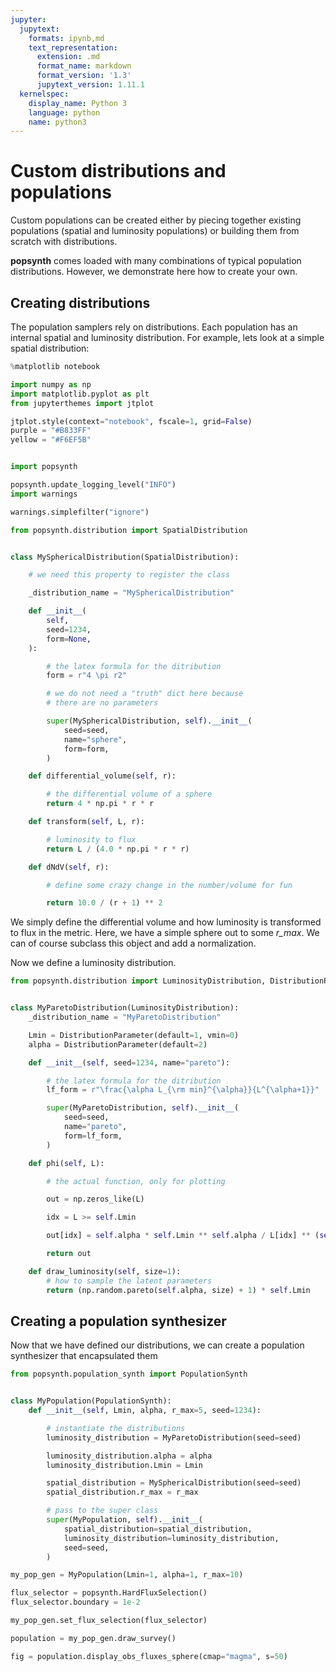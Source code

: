 ```yaml
---
jupyter:
  jupytext:
    formats: ipynb,md
    text_representation:
      extension: .md
      format_name: markdown
      format_version: '1.3'
      jupytext_version: 1.11.1
  kernelspec:
    display_name: Python 3
    language: python
    name: python3
---
```


# Custom distributions and populations

Custom populations can be created either by piecing together existing populations (spatial and luminosity populations) or building them from scratch with distributions.

**popsynth** comes loaded with many combinations of typical population distributions. However, we demonstrate here how to create your own.


## Creating distributions

The population samplers rely on distributions. Each population has an internal spatial and luminosity distribution. For example, lets look at a simple spatial distribution:


```python
%matplotlib notebook

import numpy as np
import matplotlib.pyplot as plt
from jupyterthemes import jtplot

jtplot.style(context="notebook", fscale=1, grid=False)
purple = "#B833FF"
yellow = "#F6EF5B"


import popsynth

popsynth.update_logging_level("INFO")
import warnings

warnings.simplefilter("ignore")
```

```python
from popsynth.distribution import SpatialDistribution


class MySphericalDistribution(SpatialDistribution):

    # we need this property to register the class

    _distribution_name = "MySphericalDistribution"

    def __init__(
        self,
        seed=1234,
        form=None,
    ):

        # the latex formula for the ditribution
        form = r"4 \pi r2"

        # we do not need a "truth" dict here because
        # there are no parameters

        super(MySphericalDistribution, self).__init__(
            seed=seed,
            name="sphere",
            form=form,
        )

    def differential_volume(self, r):

        # the differential volume of a sphere
        return 4 * np.pi * r * r

    def transform(self, L, r):

        # luminosity to flux
        return L / (4.0 * np.pi * r * r)

    def dNdV(self, r):

        # define some crazy change in the number/volume for fun

        return 10.0 / (r + 1) ** 2
```

<!-- #region -->
We simply define the differential volume and how luminosity is transformed to flux in the metric. Here, we have a simple sphere out to some *r_max*. We can of course subclass this object and add a normalization.


Now we define a luminosity distribution.
<!-- #endregion -->

```python
from popsynth.distribution import LuminosityDistribution, DistributionParameter


class MyParetoDistribution(LuminosityDistribution):
    _distribution_name = "MyParetoDistribution"

    Lmin = DistributionParameter(default=1, vmin=0)
    alpha = DistributionParameter(default=2)

    def __init__(self, seed=1234, name="pareto"):

        # the latex formula for the ditribution
        lf_form = r"\frac{\alpha L_{\rm min}^{\alpha}}{L^{\alpha+1}}"

        super(MyParetoDistribution, self).__init__(
            seed=seed,
            name="pareto",
            form=lf_form,
        )

    def phi(self, L):

        # the actual function, only for plotting

        out = np.zeros_like(L)

        idx = L >= self.Lmin

        out[idx] = self.alpha * self.Lmin ** self.alpha / L[idx] ** (self.alpha + 1)

        return out

    def draw_luminosity(self, size=1):
        # how to sample the latent parameters
        return (np.random.pareto(self.alpha, size) + 1) * self.Lmin
```

## Creating a population synthesizer

Now that we have defined our distributions, we can create a population synthesizer that encapsulated them

```python
from popsynth.population_synth import PopulationSynth


class MyPopulation(PopulationSynth):
    def __init__(self, Lmin, alpha, r_max=5, seed=1234):

        # instantiate the distributions
        luminosity_distribution = MyParetoDistribution(seed=seed)

        luminosity_distribution.alpha = alpha
        luminosity_distribution.Lmin = Lmin

        spatial_distribution = MySphericalDistribution(seed=seed)
        spatial_distribution.r_max = r_max

        # pass to the super class
        super(MyPopulation, self).__init__(
            spatial_distribution=spatial_distribution,
            luminosity_distribution=luminosity_distribution,
            seed=seed,
        )
```

```python
my_pop_gen = MyPopulation(Lmin=1, alpha=1, r_max=10)

flux_selector = popsynth.HardFluxSelection()
flux_selector.boundary = 1e-2

my_pop_gen.set_flux_selection(flux_selector)

population = my_pop_gen.draw_survey()
```

```python
fig = population.display_obs_fluxes_sphere(cmap="magma", s=50)
```
